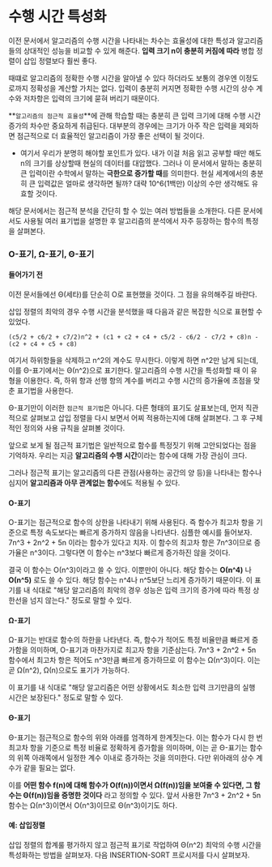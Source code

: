 # 수행 시간 특성화

이전 문서에서 알고리즘의 수행 시간을 나타내는 차수는 효율성에 대한 특성과 알고리즘들의 상대적인 성능을 비교할 수 있게 해준다. **입력 크기 n이 충분히 커짐에 따라** 병합 정렬이 삽입 정렬보다 훨씬 좋다.

때떄로 알고리즘의 정확한 수행 시간을 알아낼 수 있다 하더라도 보통의 경우엔 이정도로까지 정확성을 계산할 가치는 없다. 입력이 충분히 커지면 정확한 수행 시간의 상수 계수와 저차항은 입력의 크기에 묻혀 버리기 때문이다.

**`알고리즘의 점근적 효율성`**에 관해 학습할 때는 충분히 큰 입력 크기에 대해 수행 시간 증가의 차수만 중요하게 취급된다. 대부분의 경우에는 크기가 아주 작은 입력을 제외하면 점근적으로 더 효율적인 알고리즘이 가장 좋은 선택이 될 것이다.

- 여기서 우리가 분명히 해야할 포인트가 있다. 내가 이걸 처음 읽고 공부할 때만 해도 n의 크기를 상상할때 현실의 데이터를 대압했다. 그러나 이 문서에서 말하는 충분히 큰 입력이란 수학에서 말하는 **극한으로 증가할 때**를 의미한다. 현실 세계에서의 충분히 큰 입력값은 얼마로 생각하면 될까? 대략 10^6(1백만) 이상의 수만 생각해도 유효할 것이다.

해당 문서에서는 점근적 분석을 간단히 할 수 있는 여러 방법들을 소개한다. 다른 문서에서도 사용될 여러 표기법을 설명한 후 알고리즘의 분석에서 자주 등장하는 함수의 특정을 살펴본다.

### Ο-표기, Ω-표기, Θ-표기

#### 들어가기 전
이전 문서들에선 Θ(세타)를 단순히 O로 표현했을 것이다. 그 점을 유의해주길 바란다.

삽입 정렬의 최악의 경우 수행 시간을 분석했을 때 다음과 같은 복잡한 식으로 표현할 수 있었다.

```
(c5/2 + c6/2 + c7/2)n^2 + (c1 + c2 + c4 + c5/2 - c6/2 - c7/2 + c8)n - (c2 + c4 + c5 + c8)
```

여기서 하위항들을 삭제하고 n^2의 계수도 무시한다. 이렇게 하면 n^2만 남게 되는데, 이를 Θ-표기에서는 Θ(n^2)으로 표기한다. 알고리즘의 수행 시간을 특성화할 때 이 유형을 이용한다. 즉, 하위 항과 선행 항의 계수를 버리고 수행 시간의 증가율에 초점을 맞춘 표기법을 사용한다.

Θ-표기만이 이러한 `점근적 표기법`은 아니다. 다른 형태의 표기도 살표보는데, 먼저 직관적으로 살펴보고 삽입 정렬을 다시 보면서 어찌 적용하는지에 대해 살펴본다. 그 후 구체적인 정의와 사용 규칙을 살펴볼 것이다.

앞으로 보게 될 점근적 표기법은 일반적으로 함수를 특정짓기 위해 고안되었다는 점을 기억하자. 우리는 지금 **알고리즘의 수행 시간**이라는 함수에 대해 가장 관심이 크다.

그러나 점근적 표기는 알고리즘의 다른 관점(사용하는 공간의 양 등)을 나타내는 함수나 심지어 **알고리즘과 아무 관계없는 함수**에도 적용될 수 있다.


#### Ο-표기

Ο-표기는 점근적으로 함수의 상한을 나타내기 위해 사용된다. 즉 함수가 최고차 항을 기준으로 특정 속도보다는 빠르게 증가하지 않음을 나타낸다. 심플한 예시를 들어보자.
7n^3 + 2n^2 + 5n 이라는 함수가 있다고 치자. 이 함수의 최고차 항은 7n^3이므로 증가율은 n^3이다. 그렇다면 이 함수는 n^3보다 빠르게 증가하진 않을 것이다.

결국 이 함수는 Ο(n^3)이라고 쓸 수 있다. 이뿐만이 아니다. 해당 함수는 **Ο(n^4)** 나 **Ο(n^5)** 로도 쓸 수 있다. 해당 함수는 n^4나 n^5보단 느리게 증가하기 때문이다.
이 표기를 내 식대로  "해당 알고리즘의 최악의 경우 성능은 입력 크기의 증가에 따라 특정 상한선을 넘지 않는다." 정도로 말할 수 있다.

#### Ω-표기

Ω-표기는 반대로 함수의 하한을 나타낸다. 즉, 함수가 적어도 특정 비율만큼 빠르게 증가함을 의미하며, Ο-표기과 마찬가지로 최고자 항을 기준삼는다. 7n^3 + 2n^2 + 5n 함수에서 최고차 항은 적어도 n^3만큼 빠르게 증가하므로 이 함수는 Ω(n^3)이다. 이는 곧 Ω(n^2), Ω(n)으로도 표기가 가능하다.

이 표기를 내 식대로 "해당 알고리즘은 어떤 상황에서도 최소한 입력 크기만큼의 실행 시간은 보장된다." 정도로 말할 수 있다.

#### Θ-표기

Θ-표기는 점근적으로 함수의 위와 아래를 엄격하게 한계짓는다. 이는 함수가 다시 한 번 최고차 항을 기준으로 특정 비율로 정확하게 증가함을 의미하며, 이는 곧 Θ-표기는 함수의  위쪽 아래쪽에서 일정한 계수 이내로 증가하는 것을 의미한다. 다만 위아래의 상수 계수가 같을 필요는 없다.

이를 **어떤 함수 f(n)에 대해 함수가 O(f(n))이면서 Ω(f(n))임을 보여줄 수 있다면, 그 함수는 Θ(f(n))임을 증명한 것이다** 라고 정의할 수 있다. 앞서 사용한 7n^3 + 2n^2 + 5n 함수는 Ω(n^3)이면서 Ο(n^3)이므로 Θ(n^3)이기도 하다.

#### 예: 삽입정렬

삽입 정렬의 합계룰 평가하지 않고 점근적 표기로 작업하여 Θ(n^2) 최악의 수행 시간을 특성화하는 방법을 살펴보자. 다음 INSERTION-SORT 프로시저를 다시 살펴보자.

```

```
